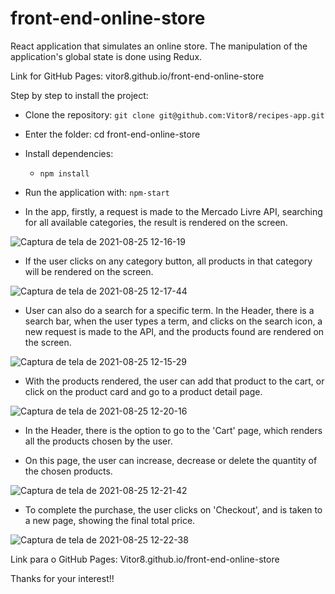 # front-end-online-store

React application that simulates an online store. The manipulation of the application's global state is done using Redux.

Link for GitHub Pages: vitor8.github.io/front-end-online-store

Step by step to install the project:

- Clone the repository: `git clone git@github.com:Vitor8/recipes-app.git`
- Enter the folder: cd front-end-online-store
- Install dependencies:
  - `npm install`
- Run the application with: `npm-start`

- In the app, firstly, a request is made to the Mercado Livre API, searching for all available categories, the result is rendered on the screen.

![Captura de tela de 2021-08-25 12-16-19](https://user-images.githubusercontent.com/24492328/130817744-2e944416-d98f-4ce4-94c3-380c30c8e47a.png)

- If the user clicks on any category button, all products in that category will be rendered on the screen.

![Captura de tela de 2021-08-25 12-17-44](https://user-images.githubusercontent.com/24492328/130817990-3af8cb53-f899-4c7a-b133-aa77e22f2fbe.png)

- User can also do a search for a specific term. In the Header, there is a search bar, when the user types a term, and clicks on the search icon, a new request is made to the API, and the products found are rendered on the screen.

![Captura de tela de 2021-08-25 12-15-29](https://user-images.githubusercontent.com/24492328/130818218-a2bfd6eb-9e79-42b6-aa47-d990d13061ed.png)

- With the products rendered, the user can add that product to the cart, or click on the product card and go to a product detail page.

![Captura de tela de 2021-08-25 12-20-16](https://user-images.githubusercontent.com/24492328/130818423-94736792-2dfb-42a1-87ff-f124520c918c.png)

- In the Header, there is the option to go to the 'Cart' page, which renders all the products chosen by the user.

- On this page, the user can increase, decrease or delete the quantity of the chosen products.

![Captura de tela de 2021-08-25 12-21-42](https://user-images.githubusercontent.com/24492328/130818603-69da7a18-a759-4a75-af68-a86be609e752.png)

- To complete the purchase, the user clicks on 'Checkout', and is taken to a new page, showing the final total price.

![Captura de tela de 2021-08-25 12-22-38](https://user-images.githubusercontent.com/24492328/130818765-e49b8f12-fc6c-4b77-b611-b7ef26e2fa93.png)

Link para o GitHub Pages: Vitor8.github.io/front-end-online-store

Thanks for your interest!!
